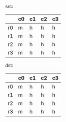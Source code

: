 src:

|      | c0   | c1   | c2   | c3   |
| :--- | :--- | :--- | :--- | :--- |
| r0   | m    | h    | h    | h    |
| r1   | m    | h    | h    | h    |
| r2   | m    | h    | h    | h    |
| r3   | m    | h    | h    | h    |

dst:

|      | c0   | c1   | c2   | c3   |
| :--- | :--- | :--- | :--- | :--- |
| r0   | m    | h    | h    | h    |
| r1   | m    | h    | h    | h    |
| r2   | m    | h    | h    | h    |
| r3   | m    | h    | h    | h    |